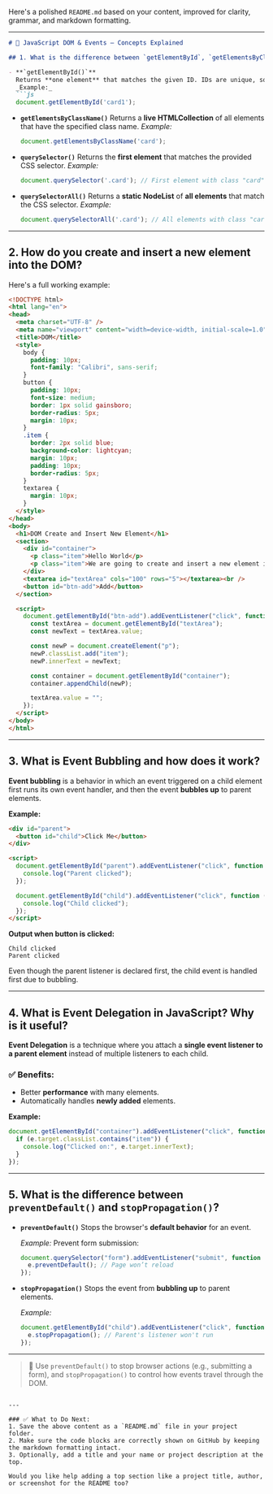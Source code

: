 Here's a polished `README.md` based on your content, improved for clarity, grammar, and markdown formatting.

---

````markdown
# 📘 JavaScript DOM & Events – Concepts Explained

## 1. What is the difference between `getElementById`, `getElementsByClassName`, and `querySelector` / `querySelectorAll`?

- **`getElementById()`**  
  Returns **one element** that matches the given ID. IDs are unique, so it always returns a single element (or `null` if not found).  
  _Example:_  
  ```js
  document.getElementById('card1');
````

* **`getElementsByClassName()`**
  Returns a **live HTMLCollection** of all elements that have the specified class name.
  *Example:*

  ```js
  document.getElementsByClassName('card');
  ```

* **`querySelector()`**
  Returns the **first element** that matches the provided CSS selector.
  *Example:*

  ```js
  document.querySelector('.card'); // First element with class "card"
  ```

* **`querySelectorAll()`**
  Returns a **static NodeList** of **all elements** that match the CSS selector.
  *Example:*

  ```js
  document.querySelectorAll('.card'); // All elements with class "card"
  ```

---

## 2. How do you create and insert a new element into the DOM?

Here's a full working example:

```html
<!DOCTYPE html>
<html lang="en">
<head>
  <meta charset="UTF-8" />
  <meta name="viewport" content="width=device-width, initial-scale=1.0" />
  <title>DOM</title>
  <style>
    body {
      padding: 10px;
      font-family: "Calibri", sans-serif;
    }
    button {
      padding: 10px;
      font-size: medium;
      border: 1px solid gainsboro;
      border-radius: 5px;
      margin: 10px;
    }
    .item {
      border: 2px solid blue;
      background-color: lightcyan;
      margin: 10px;
      padding: 10px;
      border-radius: 5px;
    }
    textarea {
      margin: 10px;
    }
  </style>
</head>
<body>
  <h1>DOM Create and Insert New Element</h1>
  <section>
    <div id="container">
      <p class="item">Hello World</p>
      <p class="item">We are going to create and insert a new element into the DOM.</p>
    </div>
    <textarea id="textArea" cols="100" rows="5"></textarea><br />
    <button id="btn-add">Add</button>
  </section>

  <script>
    document.getElementById("btn-add").addEventListener("click", function () {
      const textArea = document.getElementById("textArea");
      const newText = textArea.value;

      const newP = document.createElement("p");
      newP.classList.add("item");
      newP.innerText = newText;

      const container = document.getElementById("container");
      container.appendChild(newP);

      textArea.value = "";
    });
  </script>
</body>
</html>
```

---

## 3. What is Event Bubbling and how does it work?

**Event bubbling** is a behavior in which an event triggered on a child element first runs its own event handler, and then the event **bubbles up** to parent elements.

**Example:**

```html
<div id="parent">
  <button id="child">Click Me</button>
</div>

<script>
  document.getElementById("parent").addEventListener("click", function () {
    console.log("Parent clicked");
  });

  document.getElementById("child").addEventListener("click", function () {
    console.log("Child clicked");
  });
</script>
```

**Output when button is clicked:**

```
Child clicked
Parent clicked
```

Even though the parent listener is declared first, the child event is handled first due to bubbling.

---

## 4. What is Event Delegation in JavaScript? Why is it useful?

**Event Delegation** is a technique where you attach a **single event listener to a parent element** instead of multiple listeners to each child.

### ✅ Benefits:

* Better **performance** with many elements.
* Automatically handles **newly added** elements.

**Example:**

```js
document.getElementById("container").addEventListener("click", function (e) {
  if (e.target.classList.contains("item")) {
    console.log("Clicked on:", e.target.innerText);
  }
});
```

---

## 5. What is the difference between `preventDefault()` and `stopPropagation()`?

* **`preventDefault()`**
  Stops the browser's **default behavior** for an event.

  *Example:* Prevent form submission:

  ```js
  document.querySelector("form").addEventListener("submit", function (e) {
    e.preventDefault(); // Page won’t reload
  });
  ```

* **`stopPropagation()`**
  Stops the event from **bubbling up** to parent elements.

  *Example:*

  ```js
  document.getElementById("child").addEventListener("click", function (e) {
    e.stopPropagation(); // Parent's listener won't run
  });
  ```

---

> 📌 Use `preventDefault()` to stop browser actions (e.g., submitting a form), and `stopPropagation()` to control how events travel through the DOM.

```

---

### ✅ What to Do Next:
1. Save the above content as a `README.md` file in your project folder.
2. Make sure the code blocks are correctly shown on GitHub by keeping the markdown formatting intact.
3. Optionally, add a title and your name or project description at the top.

Would you like help adding a top section like a project title, author, or screenshot for the README too?
```
